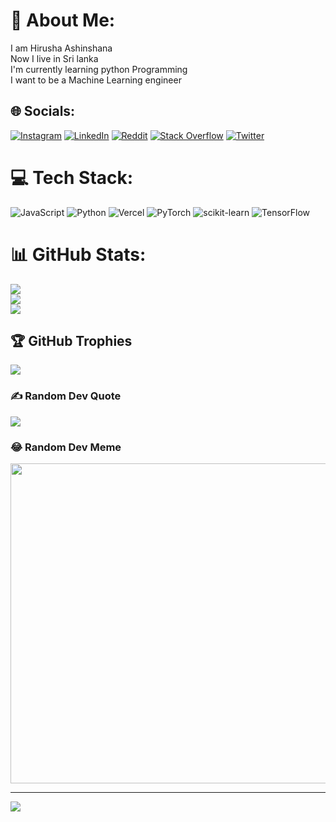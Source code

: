 # 💫 About Me:
I am Hirusha Ashinshana<br>Now I live in Sri lanka<br>I'm currently learning python Programming<br>I want to be a Machine Learning engineer<br>


## 🌐 Socials:
[![Instagram](https://img.shields.io/badge/Instagram-%23E4405F.svg?logo=Instagram&logoColor=white)](https://instagram.com/hirusha_ashinshana) [![LinkedIn](https://img.shields.io/badge/LinkedIn-%230077B5.svg?logo=linkedin&logoColor=white)](https://linkedin.com/in/hirusha-ashinshana-269383231) [![Reddit](https://img.shields.io/badge/Reddit-%23FF4500.svg?logo=Reddit&logoColor=white)](https://reddit.com/user/Hirusha_2006) [![Stack Overflow](https://img.shields.io/badge/-Stackoverflow-FE7A16?logo=stack-overflow&logoColor=white)](https://stackoverflow.com/users/18971793) [![Twitter](https://img.shields.io/badge/Twitter-%231DA1F2.svg?logo=Twitter&logoColor=white)](https://twitter.com/Hirusha711) 

# 💻 Tech Stack:
![JavaScript](https://img.shields.io/badge/javascript-%23323330.svg?style=for-the-badge&logo=javascript&logoColor=%23F7DF1E) ![Python](https://img.shields.io/badge/python-3670A0?style=for-the-badge&logo=python&logoColor=ffdd54) ![Vercel](https://img.shields.io/badge/vercel-%23000000.svg?style=for-the-badge&logo=vercel&logoColor=white) ![PyTorch](https://img.shields.io/badge/PyTorch-%23EE4C2C.svg?style=for-the-badge&logo=PyTorch&logoColor=white) ![scikit-learn](https://img.shields.io/badge/scikit--learn-%23F7931E.svg?style=for-the-badge&logo=scikit-learn&logoColor=white) ![TensorFlow](https://img.shields.io/badge/TensorFlow-%23FF6F00.svg?style=for-the-badge&logo=TensorFlow&logoColor=white)
# 📊 GitHub Stats:
![](https://github-readme-stats.vercel.app/api?username=Hirushaashinshana&theme=dracula&hide_border=true&include_all_commits=true&count_private=false)<br/>
![](https://github-readme-streak-stats.herokuapp.com/?user=Hirushaashinshana&theme=dracula&hide_border=true)<br/>
![](https://github-readme-stats.vercel.app/api/top-langs/?username=Hirushaashinshana&theme=dracula&hide_border=true&include_all_commits=true&count_private=false&layout=compact)

## 🏆 GitHub Trophies
![](https://github-profile-trophy.vercel.app/?username=Hirushaashinshana&theme=onedark&no-frame=false&no-bg=true&margin-w=4)


### ✍️ Random Dev Quote
![](https://quotes-github-readme.vercel.app/api?type=vetical&theme=dark)

### 😂 Random Dev Meme
<img src="https://random-memer.herokuapp.com/" width="512px"/>

---
[![](https://visitcount.itsvg.in/api?id=Hirushaashinshana&icon=0&color=0)](https://visitcount.itsvg.in)



